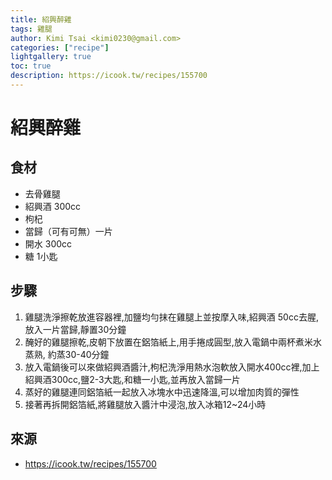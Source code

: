 ```yaml
---
title: 紹興醉雞
tags: 雞腿
author: Kimi Tsai <kimi0230@gmail.com>
categories: ["recipe"]
lightgallery: true
toc: true
description: https://icook.tw/recipes/155700
---
```

# 紹興醉雞

## 食材

* 去骨雞腿
* 紹興酒 300cc
* 枸杞
* 當歸（可有可無）一片
* 開水 300cc
* 糖 1小匙

## 步驟
1. 雞腿洗淨擦乾放進容器裡,加鹽均勻抹在雞腿上並按摩入味,紹興酒 50cc去腥,放入一片當歸,靜置30分鐘
2. 醃好的雞腿擦乾,皮朝下放置在鋁箔紙上,用手捲成圓型,放入電鍋中兩杯煮米水蒸熟, 約蒸30-40分鐘
3. 放入電鍋後可以來做紹興酒醬汁,枸杞洗淨用熱水泡軟放入開水400cc裡,加上紹興酒300cc,鹽2-3大匙,和糖一小匙,並再放入當歸一片
4. 蒸好的雞腿連同鋁箔紙一起放入冰塊水中迅速降溫,可以增加肉質的彈性
5. 接著再拆開鋁箔紙,將雞腿放入醬汁中浸泡,放入冰箱12~24小時

## 來源
* https://icook.tw/recipes/155700

